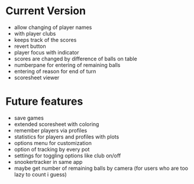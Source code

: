 # Current Version
- allow changing of player names
- with player clubs
- keeps track of the scores
- revert button
- player focus with indicator
- scores are changed by difference of balls on table
- numberpane for entering of remaining balls
- entering of reason for end of turn
- scoresheet viewer

# Future features
- save games
- extended scoresheet with coloring
- remember players via profiles
- statistics for players and profiles with plots
- options menu for customization
- option of tracking by every pot
- settings for toggling options like club on/off
- snookertracker in same app
- maybe get number of remaining balls by camera (for users who are too lazy to count i guess)